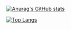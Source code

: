 [![Anurag's GitHub stats](https://github-readme-stats.vercel.app/api?username=Bad-Relay)](https://github.com/anuraghazra/github-readme-stats)


[![Top Langs](https://github-readme-stats.vercel.app/api/top-langs/?username=Bad-Relay)](https://github.com/anuraghazra/github-readme-stats)
